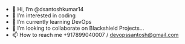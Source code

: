 - 👋 Hi, I’m @dsantoshkumar14
- 👀 I’m interested in coding
- 🌱 I’m currently learning DevOps
- 💞️ I’m looking to collaborate on Blackshield Projects...
- 📫 How to reach me +917899040007 / devopssantosh@gmail.com 

<!---
dsantoshkumar14/dsantoshkumar14 is a ✨ special ✨ repository because its `README.md` (this file) appears on your GitHub profile.
You can click the Preview link to take a look at your changes.
--->
